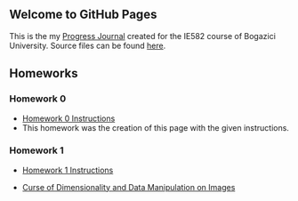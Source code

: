 ## Welcome to GitHub Pages

This is the my [Progress Journal](https://bu-ie-582.github.io/fall21-cumhurkilic/) created for the IE582 course of Bogazici University. Source files can be found [here](https://github.com/BU-IE-582/fall21-cumhurkilic).

## Homeworks

### Homework 0

* [Homework 0 Instructions](https://bu-ie-582.github.io/fall21-cumhurkilic/files/IE582_Fall21_Homework_0.pdf)
* This homework was the creation of this page with the given instructions.

### Homework 1

* [Homework 1 Instructions](https://bu-ie-582.github.io/fall21-cumhurkilic/files/IE582_Fall21_Homework1.pdf)

* [Curse of Dimensionality and Data Manipulation on Images](https://bu-ie-582.github.io/fall21-cumhurkilic/files/IE582_HW1_Cumhur_Kılıç.html)
 
